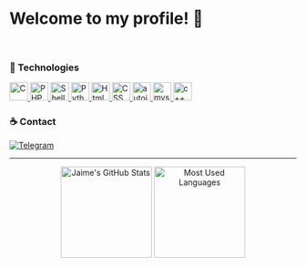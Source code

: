 # Welcome to my profile! :milky_way:
<br>

### :space_invader: Technologies

<p>
    <a href="#">
        <img alt="C" width="32em" height="32em" src="assets/c.svg">
    </a>
    <a href="#">
        <img alt="PHP" width="32em" height="32em" src="assets/php.svg">
    </a>
    <a href="#">
        <img alt="ShellScript" width="32em" height="32em" src="assets/shell.svg">
    </a>
    <a href="#">
        <img alt="Python" width="32em" height="32em" src="assets/1200px-Python-logo-notext.svg.svg">
    </a>
    <a href="#">
        <img alt="Html" width="32em" height="32em" src="assets/html.svg">    
    </a>
    <a href="#">
        <img alt="CSS" width="32em" height="32em" src="assets/ccs3.svg">    
    </a>
    <a href="#">
        <img alt="autoit" width="32em" height="32em" src="https://upload.wikimedia.org/wikipedia/commons/d/d8/Autoit-icon.png">    
    </a>
    <a href="#">
        <img alt="mysql" width="32em" height="32em" src="https://www.freepnglogos.com/uploads/logo-mysql-png/logo-mysql-mysql-logo-png-images-are-download-crazypng-21.png">    
    </a>
        <a href="#">
        <img alt="c++" width="32em" height="32em" src="https://user-images.githubusercontent.com/42747200/46140125-da084900-c26d-11e8-8ea7-c45ae6306309.png">    
    </a>
</p>

### :coffee: Contact

<p>
    <a href="https://t.me/">
        <img alt="Telegram" src="https://img.shields.io/static/v1?style=flat&logo=telegram&logoColor=white&color=%239146FF&label=&message=kanuic"/>
    </a>
</p>

<hr>

<p align="center">
    <img alt="Jaime's GitHub Stats" height="160em"  src="https://github-readme-stats.vercel.app/api?username=d3f1ne&theme=tokyonight&show_icons=true">
    <img alt="Most Used Languages" height="160em" src="https://github-readme-stats.vercel.app/api/top-langs/?username=d3f1ne&hide=html&layout=compact&theme=tokyonight">
</p>


